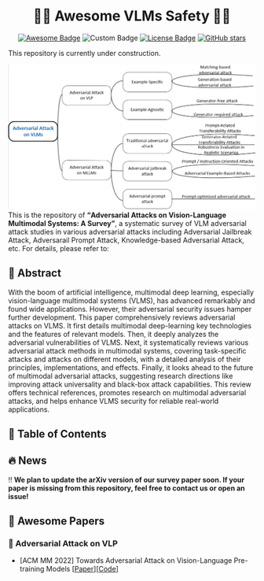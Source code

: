 <h1 align="center">🤗🤗 Awesome VLMs Safety 🤗🤗</h1>

<p align="center">
    <a href="https://awesome.re"><img src="https://awesome.re/badge.svg" alt="Awesome Badge"></a>
    <img src="https://badges.toozhao.com/badges/01JM4JCV43N3ARA3BC25QSBH0S/blue.svg" alt="Custom Badge" />
    <a href="https://creativecommons.org/licenses/by-nc/4.0/"><img src="https://img.shields.io/badge/License-CC_BY--NC_4.0-lightgrey.svg" alt="License Badge"></a>
    <a href="https://github.com/XuankunRong/Awesome-LVLM-Safety"><img src="https://img.shields.io/github/stars/XuankunRong/Awesome-LVLM-Safety?style=social" alt="GitHub stars"></a>
</p>

This repository is currently under construction.

![awesome](https://github.com/chilljudaoren/A-Survey-of-Adversarial-Attack/blob/main/images/overview.png)
This is the repository of <b><q>Adversarial Attacks on Vision-Language Multimodal Systems: A Survey</q></b>, a systematic survey of VLM adversarial attack studies in various adversarial attacks including Adversarial Jailbreak Attack, Adversarail Prompt Attack, Knowledge-based Adversarial Attack, etc. For details, please refer to:

<h2> 🙌 Abstract </h2>

With the boom of artificial intelligence, multimodal deep learning, especially vision-language multimodal systems (VLMS), has advanced remarkably and found wide applications. However, their adversarial security issues hamper further development. This paper comprehensively reviews adversarial attacks on VLMS. It first details multimodal deep-learning key technologies and the features of relevant models. Then, it deeply analyzes the adversarial vulnerabilities of VLMS. Next, it systematically reviews various adversarial attack methods in multimodal systems, covering task-specific attacks and attacks on different models, with a detailed analysis of their principles, implementations, and effects. Finally, it looks ahead to the future of multimodal adversarial attacks, suggesting research directions like improving attack universality and black-box attack capabilities. This review offers technical references, promotes research on multimodal adversarial attacks, and helps enhance VLMS security for reliable real-world applications.    

<h2> 📜 Table of Contents </h2>

<h2 id="News"> 🔥 News </h2>

‼️ **We plan to update the arXiv version of our survey paper soon. If your paper is missing from this repository, feel free to contact us or open an issue!**

<h2 id="awesome-papers"> 👀 Awesome Papers </h2>

<h3 id="VLP"> 👀 Adversarial Attack on VLP </h3>

* [ACM MM 2022] Towards Adversarial Attack on Vision-Language Pre-training
 Models [[Paper](https://arxiv.org/pdf/2206.09391)][[Code](https://github.com/adversarial-for-goodness/Co-Attack)]
